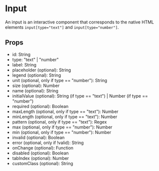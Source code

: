 # Input

An input is an interactive component that corresponds to the native HTML elements <code>input[type="text"]</code> and <code>input[type="number"]</code>.

## Props

- id: String
- type: "text" | "number"
- label: String
- placeholder (optional): String
- legend (optional): String
- unit (optional, only if type == "number"): String
- size (optional): Number
- name (optional): String
- initialValue (optional): String (if type == "text") | Number (if type == "number")
- required (optional): Boolean
- maxLength (optional, only if type == "text"): Number
- minLength (optional, only if type == "text"): Number
- pattern (optional, only if type == "text"): Regex
- max (optional, only if type == "number"): Number
- min (optional, only if type == "number"): Number
- invalid (optional): Boolean
- error (optional, only if !valid): String
- onChange (optional): Function
- disabled (optional): Boolean
- tabIndex (optional): Number
- customClass (optional): String